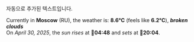
자동으로 추가된 텍스트입니다.

<!--START_SECTION:weather:moscow-->
Currently in **Moscow** (RU), the weather is: **8.6°C** (feels like **6.2°C**), ***broken clouds***<br/>
On *April 30, 2025*, the *sun rises* at 🌅**04:48** and *sets* at 🌇**20:04**.
<!--END_SECTION:weather-->
